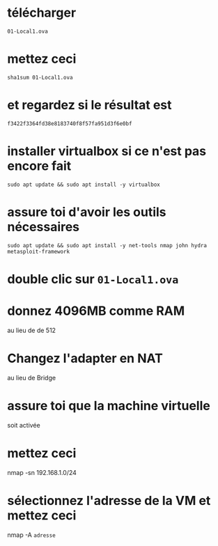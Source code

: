 # télécharger
```01-Local1.ova```

# mettez ceci 
```sha1sum 01-Local1.ova```

# et regardez si le résultat est
```f3422f3364fd38e8183740f8f57fa951d3f6e0bf```

# installer virtualbox si ce n'est pas encore fait
```sudo apt update && sudo apt install -y virtualbox```

# assure toi d'avoir les outils nécessaires
```sudo apt update && sudo apt install -y net-tools nmap john hydra metasploit-framework```

# double clic sur ```01-Local1.ova```

# donnez 4096MB comme RAM
au lieu de de 512

# Changez l'adapter en NAT
au lieu de Bridge

# assure toi que la machine virtuelle
soit activée

# mettez ceci
nmap -sn 192.168.1.0/24

# sélectionnez l'adresse de la VM et mettez ceci
nmap -A ```adresse```